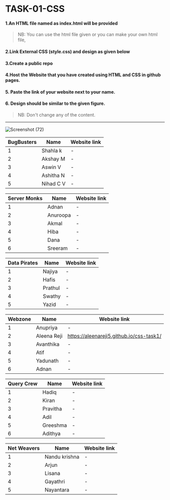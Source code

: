 # TASK-01-CSS
#### 1.An HTML file named as index.html will be provided
>NB: You can use the html file given or you can make your own html file,

#### 2.Link External CSS (style.css) and design as given below

#### 3.Create a public repo

#### 4.Host the Website that you have created using HTML and CSS in github pages.

#### 5. Paste the link of your website next to your name.

#### 6. Design should be similar to the given figure.

>NB: Don't change any of the content.
-----------------------------------------------------------------
![Screenshot (72)](https://user-images.githubusercontent.com/83215596/116970242-3dd03980-acd5-11eb-8eb7-41b80f23c515.png)

|BugBusters|Name|Website link|  
|----------|----|------------|
|1|Shahla k|-|
|2|Akshay M|-|
|3|Aswin V|-|
|4|Ashitha N|-|
|5|Nihad C V|-|

|Server Monks|Name|Website link|  
|------------|----|------------|
|1|Adnan|-|
|2|Anuroopa|-|
|3|Akmal|-|
|4|Hiba|-|
|5|Dana|-|
|6|Sreeram|-|

|Data Pirates|Name|Website link|  
|------------|----|------------|
|1|Najiya|-|
|2|Hafis|-|
|3|Prathul|-|
|4|Swathy|-|
|5|Yazid|-|

|Webzone|Name|Website link|  
|-------|----|------------|
|1|Anupriya|-|
|2|Aleena Reji|https://aleenareji5.github.io/css-task1/|
|3|Avanthika|-|
|4|Atif|-|
|5|Yadunath|-|
|6|Adnan|-|

|Query Crew|Name|Website link|  
|----------|----|------------|
|1|Hadiq|-|
|2|Kiran|-|
|3|Pravitha|-|
|4|Adil|-|
|5|Greeshma|-|
|6|Adithya|-|

|Net Weavers|Name|Website link|  
|-----------|----|------------|
|1|Nandu krishna|-|
|2|Arjun|-|
|3|Lisana|-|
|4|Gayathri|-|
|5|Nayantara|-|
